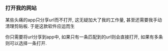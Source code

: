 ### 打开我的网站

某些头痛的app只分享url而不打开, 这无疑加大了我的工作量, 甚至还需要我手动清理剪贴板. 于是这款软件应运而生

你只需要将url分享到app中, 如果只有一条匹配到的url则会直接打开, 如果有多条则可以选择一条打开.